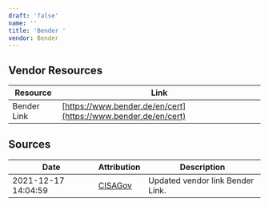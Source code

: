 ```yaml
---
draft: 'false'
name: ''
title: 'Bender '
vendor: Bender
---
```


## Vendor Resources
| Resource | Link |
| --- | --- |
| Bender Link | [https://www.bender.de/en/cert](https://www.bender.de/en/cert) |



## Sources
| Date | Attribution | Description |
| --- | --- | --- |
| 2021-12-17 14:04:59 | [CISAGov](https://raw.githubusercontent.com/cisagov/log4j-affected-db/develop/README.md) | Updated vendor link Bender Link.  |
